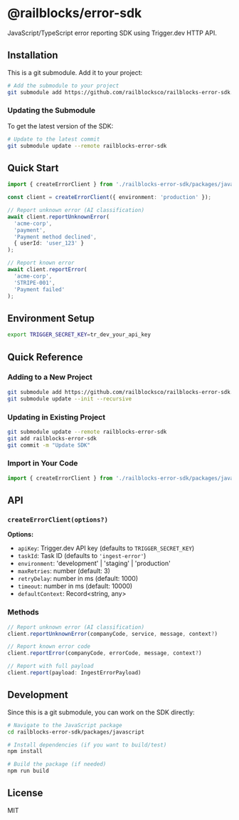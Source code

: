 # @railblocks/error-sdk

JavaScript/TypeScript error reporting SDK using Trigger.dev HTTP API.

## Installation

This is a git submodule. Add it to your project:

```bash
# Add the submodule to your project
git submodule add https://github.com/railblocksco/railblocks-error-sdk.git
```

### Updating the Submodule

To get the latest version of the SDK:

```bash
# Update to the latest commit
git submodule update --remote railblocks-error-sdk
```

## Quick Start

```typescript
import { createErrorClient } from './railblocks-error-sdk/packages/javascript/src';

const client = createErrorClient({ environment: 'production' });

// Report unknown error (AI classification)
await client.reportUnknownError(
  'acme-corp',
  'payment',
  'Payment method declined',
  { userId: 'user_123' }
);

// Report known error
await client.reportError(
  'acme-corp',
  'STRIPE-001',
  'Payment failed'
);
```

## Environment Setup

```bash
export TRIGGER_SECRET_KEY=tr_dev_your_api_key
```

## Quick Reference

### Adding to a New Project
```bash
git submodule add https://github.com/railblocksco/railblocks-error-sdk.git
git submodule update --init --recursive
```

### Updating in Existing Project
```bash
git submodule update --remote railblocks-error-sdk
git add railblocks-error-sdk
git commit -m "Update SDK"
```

### Import in Your Code
```typescript
import { createErrorClient } from './railblocks-error-sdk/packages/javascript/src';
```

## API

### `createErrorClient(options?)`

**Options:**
- `apiKey`: Trigger.dev API key (defaults to `TRIGGER_SECRET_KEY`)
- `taskId`: Task ID (defaults to `'ingest-error'`)
- `environment`: 'development' | 'staging' | 'production'
- `maxRetries`: number (default: 3)
- `retryDelay`: number in ms (default: 1000)
- `timeout`: number in ms (default: 10000)
- `defaultContext`: Record<string, any>

### Methods

```typescript
// Report unknown error (AI classification)
client.reportUnknownError(companyCode, service, message, context?)

// Report known error code
client.reportError(companyCode, errorCode, message, context?)

// Report with full payload
client.report(payload: IngestErrorPayload)
```

## Development

Since this is a git submodule, you can work on the SDK directly:

```bash
# Navigate to the JavaScript package
cd railblocks-error-sdk/packages/javascript

# Install dependencies (if you want to build/test)
npm install

# Build the package (if needed)
npm run build
```

## License

MIT 